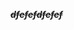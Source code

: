 <p class="__se__p-bordered __se__p-neon __se__p-spaced"><del><em><strong>dfefefdfefef</strong></em></del><br></p>